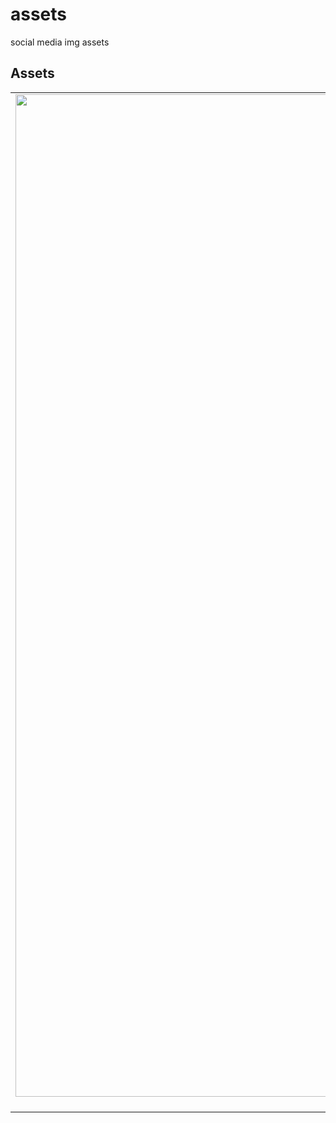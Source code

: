 # assets
social media img assets

## Assets
| | | |
|:-------------------------:|:-------------------------:|:-------------------------:|
|<a href="###"> <img width="1604" src="###"> GH V0001</a> | <a href="###"> <img width="1604" src="###"> GH V0002</a> |<a href="###"> <img width="1604" src="###"> GH V0003</a>||
